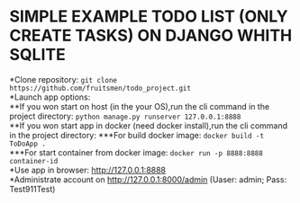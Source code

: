 # SIMPLE EXAMPLE TODO LIST (ONLY CREATE TASKS) ON DJANGO WHITH SQLITE
*Clone repository: ```git clone https://github.com/fruitsmen/todo_project.git```  
*Launch app options:  
**If you won start on host (in the your OS),run the cli command in the project directory: ```python manage.py runserver 127.0.0.1:8888```  
**If you won start app in docker (need docker install),run the cli command in the project directory:
***For build docker image: ```docker build -t ToDoApp .```  
***For start container from docker image: ```docker run -p 8888:8888 container-id```  
*Use app in browser: http://127.0.0.1:8888  
*Administrate account on http://127.0.0.1:8000/admin (Uaser: admin; Pass: Test911Test)  
